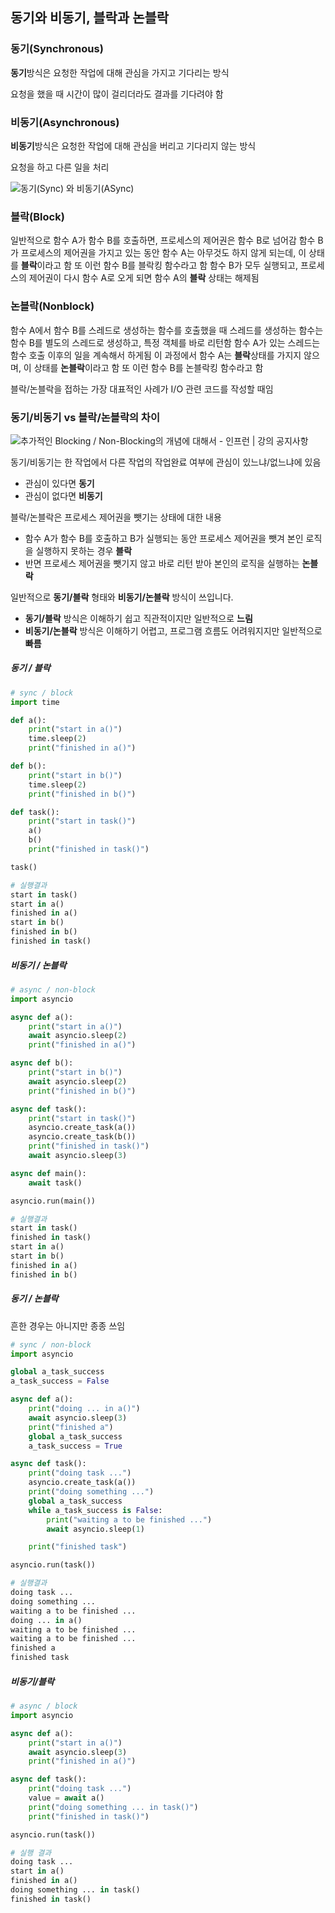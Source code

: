 ## 동기와 비동기, 블락과 논블락

### 동기(Synchronous)

**동기**방식은 요청한 작업에 대해 관심을 가지고 기다리는 방식

요청을 했을 때 시간이 많이 걸리더라도 결과를 기다려야 함

### 비동기(Asynchronous)

**비동기**방식은 요청한 작업에 대해 관심을 버리고 기다리지 않는 방식

요청을 하고 다른 일을 처리

![동기(Sync) 와 비동기(ASync)](https://t1.daumcdn.net/cfile/tistory/2776293757C7D0C522)

### 블락(Block)

일반적으로 함수 A가 함수 B를 호출하면, 프로세스의 제어권은 함수 B로 넘어감
함수 B가 프로세스의 제어권을 가지고 있는 동안 함수 A는 아무것도 하지 않게 되는데, 이 상태를 **블락**이라고 함
또 이런 함수 B를 블락킹 함수라고 함
함수 B가 모두 실행되고, 프로세스의 제어권이 다시 함수 A로 오게 되면 함수 A의 **블락** 상태는 해제됨

### 논블락(Nonblock)

함수 A에서 함수 B를 스레드로 생성하는 함수를 호출했을 때 스레드를 생성하는 함수는 함수 B를 별도의 스레드로 생성하고, 특정 객체를 바로 리턴함
함수 A가 있는 스레드는 함수 호출 이후의 일을 계속해서 하게됨
이 과정에서 함수 A는 **블락**상태를 가지지 않으며, 이 상태를 **논블락**이라고 함
또 이런 함수 B를 논블락킹 함수라고 함

블락/논블락을 접하는 가장 대표적인 사례가 I/O 관련 코드를 작성할 때임

### 동기/비동기 vs 블락/논블락의 차이

![추가적인 Blocking / Non-Blocking의 개념에 대해서 - 인프런 | 강의 공지사항](https://cdn.inflearn.com/public/comments/08f0d98d-5a36-4701-880e-e3ca0189d2a3/%E1%84%8C%E1%85%A5%E1%86%BC%E1%84%85%E1%85%B5.png)

동기/비동기는 한 작업에서 다른 작업의 작업완료 여부에 관심이 있느냐/없느냐에 있음

- 관심이 있다면 **동기**
- 관심이 없다면 **비동기**

블락/논블락은 프로세스 제어권을 뺏기는 상태에 대한 내용

- 함수 A가 함수 B를 호출하고 B가 실행되는 동안 프로세스 제어권을 뺏겨 본인 로직을 실행하지 못하는 경우 **블락**
- 반면 프로세스 제어권을 뺏기지 않고 바로 리턴 받아 본인의 로직을 실행하는 **논블락**

일반적으로 **동기/블락** 형태와 **비동기/논블락** 방식이 쓰입니다.

- **동기/블락** 방식은 이해하기 쉽고 직관적이지만 일반적으로 **느림**
- **비동기/논블락** 방식은 이해하기 어렵고, 프로그램 흐름도 어려워지지만 일반적으로 **빠름**

##### 동기 / 블락

```python
# sync / block
import time

def a():
    print("start in a()")
    time.sleep(2)
    print("finished in a()")

def b():
    print("start in b()")
    time.sleep(2)
    print("finished in b()")

def task():
    print("start in task()")
    a()
    b()
    print("finished in task()")

task()

# 실행결과
start in task()
start in a()
finished in a()
start in b()
finished in b()
finished in task()
```

##### 비동기 / 논블락

```python
# async / non-block
import asyncio

async def a():
    print("start in a()")
    await asyncio.sleep(2)
    print("finished in a()")

async def b():
    print("start in b()")
    await asyncio.sleep(2)
    print("finished in b()")

async def task():
    print("start in task()")
    asyncio.create_task(a())
    asyncio.create_task(b())
    print("finished in task()")
    await asyncio.sleep(3)

async def main():
    await task()

asyncio.run(main())

# 실행결과
start in task()
finished in task()
start in a()
start in b()
finished in a()
finished in b()
```

##### 동기 / 논블락

흔한 경우는 아니지만 종종 쓰임

```python
# sync / non-block
import asyncio

global a_task_success
a_task_success = False

async def a():
    print("doing ... in a()")
    await asyncio.sleep(3)
    print("finished a")
    global a_task_success
    a_task_success = True

async def task():
    print("doing task ...")
    asyncio.create_task(a())
    print("doing something ...")
    global a_task_success
    while a_task_success is False:
        print("waiting a to be finished ...")
        await asyncio.sleep(1)

    print("finished task")

asyncio.run(task())

# 실행결과
doing task ...
doing something ...
waiting a to be finished ...
doing ... in a()
waiting a to be finished ...
waiting a to be finished ...
finished a
finished task
```

##### 비동기/블락

```python
# async / block
import asyncio

async def a():
    print("start in a()")
    await asyncio.sleep(3)
    print("finished in a()")

async def task():
    print("doing task ...")
    value = await a()
    print("doing something ... in task()")
    print("finished in task()")

asyncio.run(task())

# 실행 결과
doing task ...
start in a()
finished in a()
doing something ... in task()
finished in task()
```

